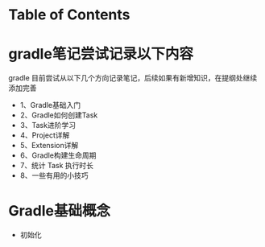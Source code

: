 Table of Contents
=================

# gradle笔记尝试记录以下内容
gradle 目前尝试从以下几个方向记录笔记，后续如果有新增知识，在提纲处继续添加完善
* 1、Gradle基础入门
* 2、Gradle如何创建Task
* 3、Task进阶学习
* 4、Project详解
* 5、Extension详解
* 6、Gradle构建生命周期
* 7、统计 Task 执行时长
* 8、一些有用的小技巧

# Gradle基础概念
* 初始化